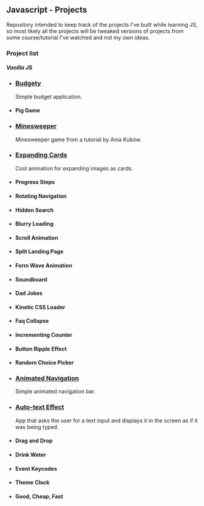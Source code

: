 ## Javascript - Projects

Repository intended to keep track of the projects I've built while learning JS, so most likely all the projects will be tweaked versions of projects from some course/tutorial I've watched and not my own ideas.

### **Project list**

#### _Vanilla JS_

- ### [Budgety](https://codepen.io/ptorr/pen/popmJvj)

  Simple budget application.

- #### Pig Game
- ### [Minesweeper](https://codepen.io/ptorr/pen/xxpNGVP)

  Minesweeper game from a tutorial by Ania Kubów.

- ### [Expanding Cards](https://codepen.io/ptorr/pen/KKZLpmM)

  Cool animation for expanding images as cards.

- #### Progress Steps
- #### Rotating Navigation
- #### Hidden Search
- #### Blurry Loading
- #### Scroll Animation
- #### Split Landing Page
- #### Form Wave Animation
- #### Soundboard
- #### Dad Jokes
- #### Kinetic CSS Loader
- #### Faq Collapse
- #### Incrementing Counter
- #### Button Ripple Effect
- #### Random Choice Picker
- ### [Animated Navigation](https://codepen.io/ptorr/pen/GRywNNm)

  Simple animated navigation bar.

- ### [Auto-text Effect](https://codepen.io/ptorr/pen/vYpQygg)

  App that asks the user for a text input and displays it in the screen as if it was being typed.

- #### Drag and Drop
- #### Drink Water
- #### Event Keycodes
- #### Theme Clock
- #### Good, Cheap, Fast
